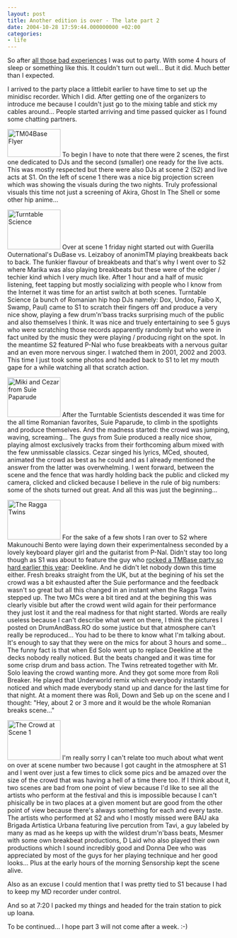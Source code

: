 ```yaml
---
layout: post
title: Another edition is over - The late part 2
date: 2004-10-28 17:59:44.000000000 +02:00
categories:
- life
---
```

So after <a href="http://www.rusiczki.net/2004/10/19/another-edition-is-over-part-1/" title="Kitsched - Another edition is over - Part 1">all those bad experiences</a> I was out to party. With some 4 hours of sleep or something like this. It couldn't turn out well... But it did. Much better than I expected.

<a id="more"></a><a id="more-330"></a>

I arrived to the party place a littlebit earlier to have time to set up the minidisc recorder. Which I did. After getting one of the organizers to introduce me because I couldn't just go to the mixing table and stick my cables around... People started arriving and time passed quicker as I found some chatting partners.

<a href="https://content.rusiczki.net/blogpics/tm04base_flyer.php" onclick="window.open('https://content.rusiczki.net/blogpics/tm04base_flyer.php','popup','width=640,height=337,scrollbars=no,resizable=no,toolbar=no,directories=no,location=no,menubar=no,status=no,left=0,top=0'); return false"><img src="https://content.rusiczki.net/blogpics/tm04base_flyer-thumb.jpg" width="120" height="63" border="0" class="postimage" alt="TM04Base Flyer" /></a> To begin I have to note that there were 2 scenes, the first one dedicated to DJs and the second (smaller) one ready for the live acts. This was mostly respected but there were also DJs at scene 2 (S2) and live acts at S1. On the left of scene 1 there was a nice big projection screen which was showing the visuals during the two nights. Truly professional visuals this time not just a screening of Akira, Ghost In The Shell or some other hip anime...

<a href="https://content.rusiczki.net/blogpics/tm04base_turntable_science.php" onclick="window.open('https://content.rusiczki.net/blogpics/tm04base_turntable_science.php','popup','width=800,height=600,scrollbars=no,resizable=no,toolbar=no,directories=no,location=no,menubar=no,status=no,left=0,top=0'); return false"><img src="https://content.rusiczki.net/blogpics/tm04base_turntable_science-thumb.jpg" width="120" height="90" border="0" alt="Turntable Science" class="postimage" /></a> Over at scene 1 friday night started out with Guerilla Outernational's DuBase vs. Leizaboy of anonimTM playing breakbeats back to back. The funkier flavour of breakbeats and that's why I went over to S2 where Marika was also playing breakbeats but these were of the edgier / techier kind which I very much like. After 1 hour and a half of music listening, feet tapping but mostly socializing with people who I know from the Internet it was time for an artist switch at both scenes. Turntable Science (a bunch of Romanian hip hop DJs namely: Dox, Undoo, Faibo X, Swamp, Paul) came to S1 to scratch their fingers off and produce a very nice show, playing a few drum'n'bass tracks surprising much of the public and also themselves I think. It was nice and truely entertaining to see 5 guys who were scratching those records apparently randomly but who were in fact united by the music they were playing / producing right on the spot. In the meantime S2 featured P-Nal who fuse breakbeats with a nervous guitar and an even more nervous singer. I watched them in 2001, 2002 and 2003. This time I just took some photos and headed back to S1 to let my mouth gape for a while watching all that scratch action.

<a href="https://content.rusiczki.net/blogpics/tm04base_suie_paparude.php" onclick="window.open('https://content.rusiczki.net/blogpics/tm04base_suie_paparude.php','popup','width=800,height=600,scrollbars=no,resizable=no,toolbar=no,directories=no,location=no,menubar=no,status=no,left=0,top=0'); return false"><img src="https://content.rusiczki.net/blogpics/tm04base_suie_paparude-thumb.jpg" width="120" height="90" border="0" alt="Miki and Cezar from Suie Paparude" class="postimage" /></a> After the Turntable Scientists descended it was time for the all time Romanian favorites, Suie Paparude, to climb in the spotlights and produce themselves. And the madness started: the crowd was jumping, waving, screaming... The guys from Suie produced a really nice show, playing almost exclusively tracks from their forthcoming album mixed with the few unmissable classics. Cezar singed his lyrics, MCed, shouted, animated the crowd as best as he could and as I already mentioned the answer from the latter was overwhelming. I went forward, between the scene and the fence that was hardly holding back the public and clicked my camera, clicked and clicked because I believe in the rule of big numbers: some of the shots turned out great. And all this was just the beginning...

<a href="https://content.rusiczki.net/blogpics/tm04base_the_ragga_twins.php" onclick="window.open('https://content.rusiczki.net/blogpics/tm04base_the_ragga_twins.php','popup','width=800,height=600,scrollbars=no,resizable=no,toolbar=no,directories=no,location=no,menubar=no,status=no,left=0,top=0'); return false"><img src="https://content.rusiczki.net/blogpics/tm04base_the_ragga_twins-thumb.jpg" width="120" height="90" border="0" alt="The Ragga Twins" class="postimage" /></a> For the sake of a few shots I ran over to S2 where Makunouchi Bento were laying down their experimentalness seconded by a lovely keyboard player girl and the guitarist from P-Nal. Didn't stay too long though as S1 was about to feature the guy who <a href="http://www.rusiczki.net/2004/03/24/ssx-3-game-footage-deekline-live-at-timisoara/" title="A post with some videos I filmed at that party">rocked a TMBase party so hard earlier this year</a>: Deekline. And he didn't let nobody down this time either. Fresh breaks straight from the UK, but at the begining of his set the crowd was a bit exhausted after the Suie performance and the feedback wasn't so great but all this changed in an instant when the Ragga Twins stepped up. The two MCs were a bit tired and at the begining this was clearly visible but after the crowd went wild again for their performance they just lost it and the real madness for that night started. Words are really useless because I can't describe what went on there, I think the pictures I posted on DrumAndBass.RO do some justice but that atmosphere can't really be reproduced... You had to be there to know what I'm talking about. It's enough to say that they were on the mics for about 3 hours and some... The funny fact is that when Ed Solo went up to replace Deekline at the decks nobody really noticed. But the beats changed and it was time for some crisp drum and bass action. The Twins retreated together with Mr. Solo leaving the crowd wanting more. And they got some more from Roli Breaker. He played that Underworld remix which everybody instantly noticed and which made everybody stand up and dance for the last time for that night. At a moment there was Roli, Down and Seb up on the scene and I thought: "Hey, about 2 or 3 more and it would be the whole Romanian breaks scene..."

<a href="https://content.rusiczki.net/blogpics/tm04base_friday_crowd.php" onclick="window.open('https://content.rusiczki.net/blogpics/tm04base_friday_crowd.php','popup','width=800,height=600,scrollbars=no,resizable=no,toolbar=no,directories=no,location=no,menubar=no,status=no,left=0,top=0'); return false"><img src="https://content.rusiczki.net/blogpics/tm04base_friday_crowd-thumb.jpg" width="120" height="90" border="0" alt="The Crowd at Scene 1" class="postimage" /></a> I'm really sorry I can't relate too much about what went on over at scene number two because I got caught in the atmosphere at S1 and I went over just a few times to click some pics and be amazed over the size of the crowd that was having a hell of a time there too. If I think about it, two scenes are bad from one point of view because I'd like to see all the artists who perform at the festival and this is impossible because I can't phisically be in two places at a given moment but are good from the other point of view because there's always something for each and every taste. The artists who performed at S2 and who I mostly missed were BAU aka Brigada Artistica Urbana featuring live percution from Tavi, a guy labeled by many as mad as he keeps up with the wildest drum'n'bass beats, Mesmer with some own breakbeat productions, D Laid who also played their own productions which I sound incredibly good and Donna Dee who was appreciated by most of the guys for her playing technique and her good looks... Plus at the early hours of the morning Sensorship kept the scene alive.

Also as an excuse I could mention that I was pretty tied to S1 because I had to keep my MD recorder under control.

And so at 7:20 I packed my things and headed for the train station to pick up Ioana.

To be continued... I hope part 3 will not come after a week. :-)

